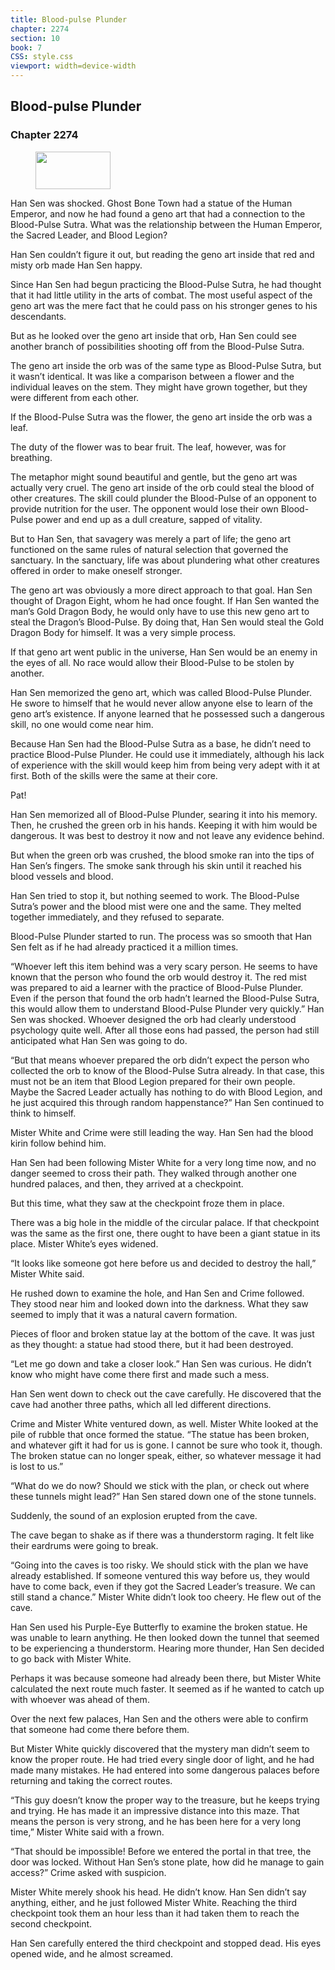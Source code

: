 ```yaml
---
title: Blood-pulse Plunder
chapter: 2274
section: 10
book: 7
CSS: style.css
viewport: width=device-width
---
```


## Blood-pulse Plunder

### Chapter 2274

<figure>
	<img src="../Images/gem.gif" alt="" id="gem" width="120" height="60" />
</figure>

Han Sen was shocked. Ghost Bone Town had a statue of the Human Emperor, and now he had found a geno art that had a connection to the Blood-Pulse Sutra. What was the relationship between the Human Emperor, the Sacred Leader, and Blood Legion?

Han Sen couldn’t figure it out, but reading the geno art inside that red and misty orb made Han Sen happy.

Since Han Sen had begun practicing the Blood-Pulse Sutra, he had thought that it had little utility in the arts of combat. The most useful aspect of the geno art was the mere fact that he could pass on his stronger genes to his descendants.

But as he looked over the geno art inside that orb, Han Sen could see another branch of possibilities shooting off from the Blood-Pulse Sutra.

The geno art inside the orb was of the same type as Blood-Pulse Sutra, but it wasn’t identical. It was like a comparison between a flower and the individual leaves on the stem. They might have grown together, but they were different from each other.

If the Blood-Pulse Sutra was the flower, the geno art inside the orb was a leaf.

The duty of the flower was to bear fruit. The leaf, however, was for breathing.

The metaphor might sound beautiful and gentle, but the geno art was actually very cruel. The geno art inside of the orb could steal the blood of other creatures. The skill could plunder the Blood-Pulse of an opponent to provide nutrition for the user. The opponent would lose their own Blood-Pulse power and end up as a dull creature, sapped of vitality.

But to Han Sen, that savagery was merely a part of life; the geno art functioned on the same rules of natural selection that governed the sanctuary. In the sanctuary, life was about plundering what other creatures offered in order to make oneself stronger.

The geno art was obviously a more direct approach to that goal. Han Sen thought of Dragon Eight, whom he had once fought. If Han Sen wanted the man’s Gold Dragon Body, he would only have to use this new geno art to steal the Dragon’s Blood-Pulse. By doing that, Han Sen would steal the Gold Dragon Body for himself. It was a very simple process.

If that geno art went public in the universe, Han Sen would be an enemy in the eyes of all. No race would allow their Blood-Pulse to be stolen by another.

Han Sen memorized the geno art, which was called Blood-Pulse Plunder. He swore to himself that he would never allow anyone else to learn of the geno art’s existence. If anyone learned that he possessed such a dangerous skill, no one would come near him.

Because Han Sen had the Blood-Pulse Sutra as a base, he didn’t need to practice Blood-Pulse Plunder. He could use it immediately, although his lack of experience with the skill would keep him from being very adept with it at first. Both of the skills were the same at their core.

Pat!

Han Sen memorized all of Blood-Pulse Plunder, searing it into his memory. Then, he crushed the green orb in his hands. Keeping it with him would be dangerous. It was best to destroy it now and not leave any evidence behind.

But when the green orb was crushed, the blood smoke ran into the tips of Han Sen’s fingers. The smoke sank through his skin until it reached his blood vessels and blood.

Han Sen tried to stop it, but nothing seemed to work. The Blood-Pulse Sutra’s power and the blood mist were one and the same. They melted together immediately, and they refused to separate.

Blood-Pulse Plunder started to run. The process was so smooth that Han Sen felt as if he had already practiced it a million times.

“Whoever left this item behind was a very scary person. He seems to have known that the person who found the orb would destroy it. The red mist was prepared to aid a learner with the practice of Blood-Pulse Plunder. Even if the person that found the orb hadn’t learned the Blood-Pulse Sutra, this would allow them to understand Blood-Pulse Plunder very quickly.” Han Sen was shocked. Whoever designed the orb had clearly understood psychology quite well. After all those eons had passed, the person had still anticipated what Han Sen was going to do.

“But that means whoever prepared the orb didn’t expect the person who collected the orb to know of the Blood-Pulse Sutra already. In that case, this must not be an item that Blood Legion prepared for their own people. Maybe the Sacred Leader actually has nothing to do with Blood Legion, and he just acquired this through random happenstance?” Han Sen continued to think to himself.

Mister White and Crime were still leading the way. Han Sen had the blood kirin follow behind him.

Han Sen had been following Mister White for a very long time now, and no danger seemed to cross their path. They walked through another one hundred palaces, and then, they arrived at a checkpoint.

But this time, what they saw at the checkpoint froze them in place.

There was a big hole in the middle of the circular palace. If that checkpoint was the same as the first one, there ought to have been a giant statue in its place. Mister White’s eyes widened.

“It looks like someone got here before us and decided to destroy the hall,” Mister White said.

He rushed down to examine the hole, and Han Sen and Crime followed. They stood near him and looked down into the darkness. What they saw seemed to imply that it was a natural cavern formation.

Pieces of floor and broken statue lay at the bottom of the cave. It was just as they thought: a statue had stood there, but it had been destroyed.

“Let me go down and take a closer look.” Han Sen was curious. He didn’t know who might have come there first and made such a mess.

Han Sen went down to check out the cave carefully. He discovered that the cave had another three paths, which all led different directions.

Crime and Mister White ventured down, as well. Mister White looked at the pile of rubble that once formed the statue. “The statue has been broken, and whatever gift it had for us is gone. I cannot be sure who took it, though. The broken statue can no longer speak, either, so whatever message it had is lost to us.”

“What do we do now? Should we stick with the plan, or check out where these tunnels might lead?” Han Sen stared down one of the stone tunnels.

Suddenly, the sound of an explosion erupted from the cave.

The cave began to shake as if there was a thunderstorm raging. It felt like their eardrums were going to break.

“Going into the caves is too risky. We should stick with the plan we have already established. If someone ventured this way before us, they would have to come back, even if they got the Sacred Leader’s treasure. We can still stand a chance.” Mister White didn’t look too cheery. He flew out of the cave.

Han Sen used his Purple-Eye Butterfly to examine the broken statue. He was unable to learn anything. He then looked down the tunnel that seemed to be experiencing a thunderstorm. Hearing more thunder, Han Sen decided to go back with Mister White.

Perhaps it was because someone had already been there, but Mister White calculated the next route much faster. It seemed as if he wanted to catch up with whoever was ahead of them.

Over the next few palaces, Han Sen and the others were able to confirm that someone had come there before them.

But Mister White quickly discovered that the mystery man didn’t seem to know the proper route. He had tried every single door of light, and he had made many mistakes. He had entered into some dangerous palaces before returning and taking the correct routes.

“This guy doesn’t know the proper way to the treasure, but he keeps trying and trying. He has made it an impressive distance into this maze. That means the person is very strong, and he has been here for a very long time,” Mister White said with a frown.

“That should be impossible! Before we entered the portal in that tree, the door was locked. Without Han Sen’s stone plate, how did he manage to gain access?” Crime asked with suspicion.

Mister White merely shook his head. He didn’t know. Han Sen didn’t say anything, either, and he just followed Mister White. Reaching the third checkpoint took them an hour less than it had taken them to reach the second checkpoint.

Han Sen carefully entered the third checkpoint and stopped dead. His eyes opened wide, and he almost screamed.